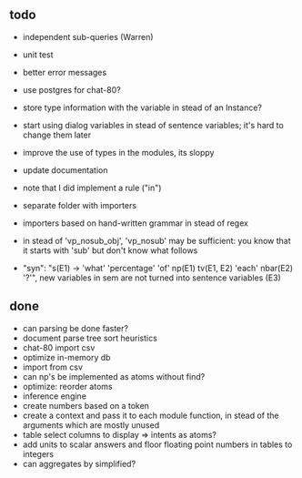 ## todo

* independent sub-queries (Warren)
* unit test
* better error messages
* use postgres for chat-80?

* store type information with the variable in stead of an Instance?
* start using dialog variables in stead of sentence variables; it's hard to change them later
* improve the use of types in the modules, its sloppy

* update documentation
* note that I did implement a rule ("in")

* separate folder with importers
* importers based on hand-written grammar in stead of regex
* in stead of 'vp_nosub_obj', 'vp_nosub' may be sufficient: you know that it starts with 'sub' but don't know what follows
* "syn": "s(E1) -> 'what' 'percentage' 'of' np(E1) tv(E1, E2) 'each' nbar(E2) '?'",  new variables in sem are not turned into sentence variables (E3)

## done

* can parsing be done faster?
* document parse tree sort heuristics
* chat-80 import csv
* optimize in-memory db
* import from csv
* can np's be implemented as atoms without find?
* optimize: reorder atoms
* inference engine
* create numbers based on a token
* create a context and pass it to each module function, in stead of the arguments which are mostly unused
* table select columns to display => intents as atoms?
* add units to scalar answers and floor floating point numbers in tables to integers
* can aggregates by simplified?

